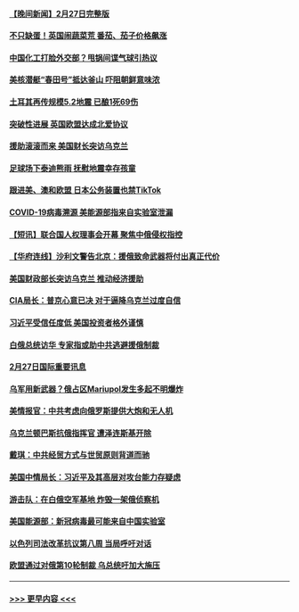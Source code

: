 #### [【晚间新闻】2月27日完整版](../pages/prog202/a103658926.md?t=02281243) 
#### [不只缺蛋！英国闹蔬菜荒 番茄、茄子价格飙涨](../pages/prog202/a103658914.md?t=02281243) 
#### [中国化工打脸外交部？甩锅间谍气球引热议](../pages/prog202/a103658848.md?t=02281243) 
#### [美核潜艇“春田号”抵达釜山 吓阻朝鲜意味浓](../pages/prog202/a103658899.md?t=02281243) 
#### [土耳其再传规模5.2地震 已酿1死69伤](../pages/prog202/a103658881.md?t=02281243) 
#### [突破性进展 英国欧盟达成北爱协议](../pages/prog202/a103658790.md?t=02281243) 
#### [援助滚滚而来 美国财长突访乌克兰](../pages/prog202/a103658792.md?t=02281243) 
#### [足球场下泰迪熊雨 抚慰地震幸存孩童](../pages/prog202/a103658795.md?t=02281243) 
#### [跟进美、澳和欧盟 日本公务装置也禁TikTok](../pages/prog202/a103658625.md?t=02281243) 
#### [COVID-19病毒溯源 美能源部指来自实验室泄漏](../pages/prog202/a103658624.md?t=02281243) 
#### [【短讯】联合国人权理事会开幕 聚焦中俄侵权指控](../pages/prog202/a103658622.md?t=02281243) 
#### [【华府连线】沙利文警告北京：援俄致命武器将付出真正代价](../pages/prog202/a103658620.md?t=02281243) 
#### [美国财政部长突访乌克兰 推动经济援助](../pages/prog202/a103658602.md?t=02281243) 
#### [CIA局长：普京心意已决 对于逼降乌克兰过度自信](../pages/prog202/a103658526.md?t=02281243) 
#### [习近平受信任度低 美国投资者格外谨慎](../pages/prog202/a103658331.md?t=02281243) 
#### [白俄总统访华 专家指或助中共逃避援俄制裁](../pages/prog202/a103658324.md?t=02281243) 
#### [2月27日国际重要讯息](../pages/prog202/a103658364.md?t=02281243) 
#### [乌军用新武器？俄占区Mariupol发生多起不明爆炸](../pages/prog202/a103658315.md?t=02281243) 
#### [美情报官：中共考虑向俄罗斯提供大炮和无人机](../pages/prog202/a103658236.md?t=02281243) 
#### [乌克兰顿巴斯抗俄指挥官 遭泽连斯基开除](../pages/prog202/a103658218.md?t=02281243) 
#### [戴琪：中共经贸方式与世贸原则背道而驰](../pages/prog202/a103658175.md?t=02281243) 
#### [美国中情局长：习近平及其高层对攻台能力存疑虑](../pages/prog202/a103658174.md?t=02281243) 
#### [游击队：在白俄空军基地 炸毁一架俄侦察机](../pages/prog202/a103658140.md?t=02281243) 
#### [美国能源部：新冠病毒最可能来自中国实验室](../pages/prog202/a103658132.md?t=02281243) 
#### [以色列司法改革抗议第八周 当局呼吁对话](../pages/prog202/a103658010.md?t=02281243) 
#### [欧盟通过对俄第10轮制裁 乌总统吁加大施压](../pages/prog202/a103658007.md?t=02281243) 

----
#### [ >>> 更早内容 <<< ](../indexes/prog202-earlier.md)
